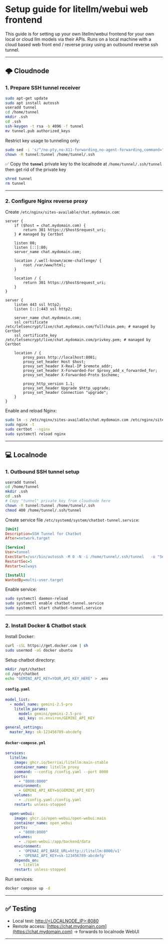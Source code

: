 # Setup guide for litellm/webui web frontend
This guide is for setting up your own litellm/webui frontend for your own local or cloud llm models via their APIs. Runs on a local machine with a cloud based web front end / reverse proxy using an outbound reverse ssh tunnel.

---

## 🌩️ Cloudnode

### 1. Prepare SSH tunnel receiver

```bash
sudo apt-get update
sudo apt install autossh
useradd tunnel
cd /home/tunnel
mkdir .ssh
cd .ssh
ssh-keygen -t rsa -b 4096 -f tunnel
mv tunnel.pub authorized_keys
```

Restrict key usage to tunneling only:

```bash
sudo sed -i 's/^/no-pty,no-X11-forwarding,no-agent-forwarding,command="sleep infinity" /' authorized_keys
chown -R tunnel:tunnel /home/tunnel/.ssh
```

✅ Copy the **`tunnel`** private key to the localnode at `/home/tunnel/.ssh/tunnel` then get rid of the private key

```bash
shred tunnel
rm tunnel
```

---

### 2. Configure Nginx reverse proxy

Create `/etc/nginx/sites-available/chat.mydomain.com`:

```nginx
server {
    if ($host = chat.mydomain.com) {
        return 301 https://$host$request_uri;
    } # managed by Certbot

    listen 80;
    listen [::]:80;
    server_name chat.mydomain.com;

    location /.well-known/acme-challenge/ {
        root /var/www/html;
    }

    location / {
        return 301 https://$host$request_uri;
    }
}

server {
    listen 443 ssl http2;
    listen [::]:443 ssl http2;

    server_name chat.mydomain.com;
    ssl_certificate /etc/letsencrypt/live/chat.mydomain.com/fullchain.pem; # managed by Certbot
    ssl_certificate_key /etc/letsencrypt/live/chat.mydomain.com/privkey.pem; # managed by Certbot

    location / {
        proxy_pass http://localhost:8081;
        proxy_set_header Host $host;
        proxy_set_header X-Real-IP $remote_addr;
        proxy_set_header X-Forwarded-For $proxy_add_x_forwarded_for;
        proxy_set_header X-Forwarded-Proto $scheme;

        proxy_http_version 1.1;
        proxy_set_header Upgrade $http_upgrade;
        proxy_set_header Connection "upgrade";
    }
}
```

Enable and reload Nginx:

```bash
sudo ln -s /etc/nginx/sites-available/chat.mydomain.com /etc/nginx/sites-enabled/
sudo nginx -t
sudo certbot --nginx
sudo systemctl reload nginx
```

---

## 💻 Localnode

### 1. Outbound SSH tunnel setup

```bash
useradd tunnel
cd /home/tunnel
mkdir .ssh
cd .ssh
# Copy "tunnel" private key from cloudnode here
chown -R tunnel:tunnel /home/tunnel/.ssh
chmod 400 /home/tunnel/.ssh/tunnel
```

Create service file `/etc/systemd/system/chatbot-tunnel.service`:

```ini
[Unit]
Description=SSH Tunnel for Chatbot
After=network.target

[Service]
User=tunnel
ExecStart=/usr/bin/autossh -M 0 -N -i /home/tunnel/.ssh/tunnel   -o "ServerAliveInterval=30"   -o "ServerAliveCountMax=3"   -o "ExitOnForwardFailure=yes"   -R 8081:localhost:8080 tunnel@cloudnode
RestartSec=5
Restart=always

[Install]
WantedBy=multi-user.target
```

Enable service:

```bash
sudo systemctl daemon-reload
sudo systemctl enable chatbot-tunnel.service
sudo systemctl start chatbot-tunnel.service
```

---

### 2. Install Docker & Chatbot stack

Install Docker:

```bash
curl -sSL https://get.docker.com | sh
sudo usermod -aG docker ubuntu
```

Setup chatbot directory:

```bash
mkdir /opt/chatbot
cd /opt/chatbot
echo "GEMINI_API_KEY=YOUR_API_KEY_HERE" > .env
```

#### `config.yaml`
```yaml
model_list:
  - model_name: gemini-2.5-pro
    litellm_params:
      model: gemini/gemini-2.5-pro
      api_key: os.environ/GEMINI_API_KEY

general_settings:
  master_key: sk-123456789-abcdefg
```

#### `docker-compose.yml`
```yaml
services:
  litellm:
    image: ghcr.io/berriai/litellm:main-stable
    container_name: litellm_proxy
    command: --config /config.yaml --port 8000
    ports:
      - "8000:8000"
    environment:
      - GEMINI_API_KEY=${GEMINI_API_KEY}
    volumes:
      - ./config.yaml:/config.yaml
    restart: unless-stopped

  open-webui:
    image: ghcr.io/open-webui/open-webui:main
    container_name: open_webui
    ports:
      - "8080:8080"
    volumes:
      - ./open-webui:/app/backend/data
    environment:
      - 'OPENAI_API_BASE_URL=http://litellm:8000/v1'
      - 'OPENAI_API_KEY=sk-123456789-abcdefg'
    depends_on:
      - litellm
    restart: unless-stopped
```

Run services:

```bash
docker compose up -d
```

---

## ✅ Testing

- Local test: [http://<LOCALNODE_IP>:8080](http://<LOCALNODE_IP>:8080)  
- Remote access: [https://chat.mydomain.com](https://chat.mydomain.com) → forwards to localnode WebUI  

---
